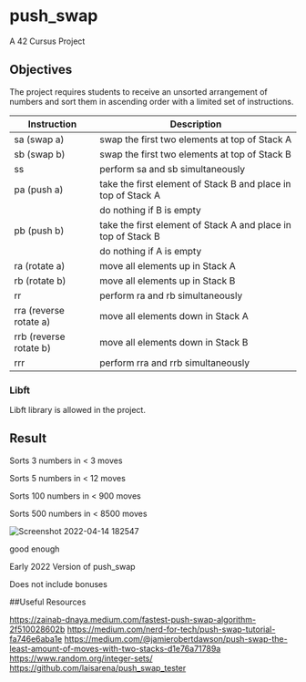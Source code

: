 # push_swap
A 42 Cursus Project

## Objectives

The project requires students to receive an unsorted arrangement of numbers and sort them in ascending order with a limited set of instructions.

|  Instruction              |     Description                                                     |
| ------------------------- | ------------------------------------------------------------------- |
|   sa (swap a)             |     swap the first two elements at top of Stack A                   | 
|   sb (swap b)             |     swap the first two elements at top of Stack B                   |  
|   ss                      |     perform sa and sb simultaneously                                |
|   pa (push a)             |     take the first element of Stack B and place in top of Stack A   |
|                           |     do nothing if B is empty                                        |
|   pb (push b)             |     take the first element of Stack A and place in top of Stack B   |
|                           |     do nothing if A is empty                                        |
|   ra (rotate a)           |     move all elements up in Stack A                                 |
|   rb (rotate b)           |     move all elements up in Stack B                                 |
|   rr                      |     perform ra and rb simultaneously                                |
|   rra (reverse rotate a)  |     move all elements down in Stack A                               |
|   rrb (reverse rotate b)  |     move all elements down in Stack B                               |
|   rrr                     |     perform rra and rrb simultaneously                              |

### Libft

Libft library is allowed in the project.

## Result

Sorts 3 numbers in < 3 moves

Sorts 5 numbers in < 12 moves

Sorts 100 numbers in < 900 moves

Sorts 500 numbers in < 8500 moves

![Screenshot 2022-04-14 182547](https://user-images.githubusercontent.com/94416867/163350669-089c8f45-4d88-42d8-af39-fb50d0d13296.png)

good enough

Early 2022 Version of push_swap

Does not include bonuses

##Useful Resources

https://zainab-dnaya.medium.com/fastest-push-swap-algorithm-2f510028602b
https://medium.com/nerd-for-tech/push-swap-tutorial-fa746e6aba1e
https://medium.com/@jamierobertdawson/push-swap-the-least-amount-of-moves-with-two-stacks-d1e76a71789a
https://www.random.org/integer-sets/
https://github.com/laisarena/push_swap_tester


